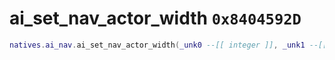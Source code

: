 # ai_set_nav_actor_width `0x8404592D`

```lua
natives.ai_nav.ai_set_nav_actor_width(_unk0 --[[ integer ]], _unk1 --[[ integer ]])
```